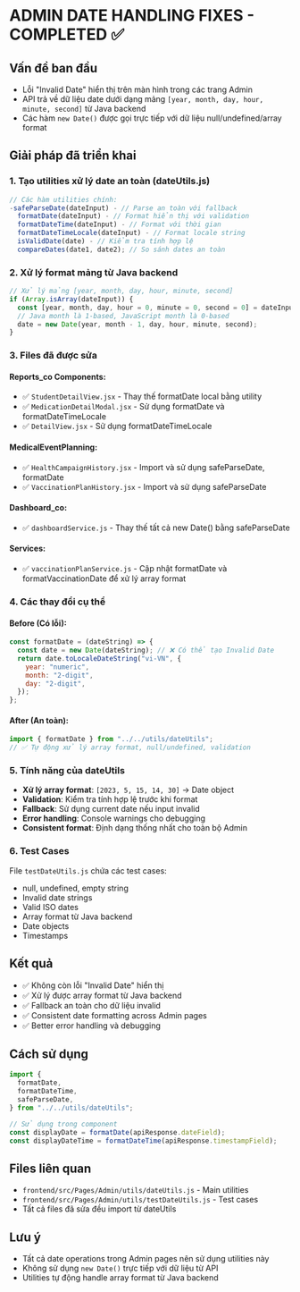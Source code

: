 # ADMIN DATE HANDLING FIXES - COMPLETED ✅

## Vấn đề ban đầu

- Lỗi "Invalid Date" hiển thị trên màn hình trong các trang Admin
- API trả về dữ liệu date dưới dạng mảng `[year, month, day, hour, minute, second]` từ Java backend
- Các hàm `new Date()` được gọi trực tiếp với dữ liệu null/undefined/array format

## Giải pháp đã triển khai

### 1. Tạo utilities xử lý date an toàn (dateUtils.js)

```javascript
// Các hàm utilities chính:
-safeParseDate(dateInput) - // Parse an toàn với fallback
  formatDate(dateInput) - // Format hiển thị với validation
  formatDateTime(dateInput) - // Format với thời gian
  formatDateTimeLocale(dateInput) - // Format locale string
  isValidDate(date) - // Kiểm tra tính hợp lệ
  compareDates(date1, date2); // So sánh dates an toàn
```

### 2. Xử lý format mảng từ Java backend

```javascript
// Xử lý mảng [year, month, day, hour, minute, second]
if (Array.isArray(dateInput)) {
  const [year, month, day, hour = 0, minute = 0, second = 0] = dateInput;
  // Java month là 1-based, JavaScript month là 0-based
  date = new Date(year, month - 1, day, hour, minute, second);
}
```

### 3. Files đã được sửa

#### Reports_co Components:

- ✅ `StudentDetailView.jsx` - Thay thế formatDate local bằng utility
- ✅ `MedicationDetailModal.jsx` - Sử dụng formatDate và formatDateTimeLocale
- ✅ `DetailView.jsx` - Sử dụng formatDateTimeLocale

#### MedicalEventPlanning:

- ✅ `HealthCampaignHistory.jsx` - Import và sử dụng safeParseDate, formatDate
- ✅ `VaccinationPlanHistory.jsx` - Import và sử dụng safeParseDate

#### Dashboard_co:

- ✅ `dashboardService.js` - Thay thế tất cả new Date() bằng safeParseDate

#### Services:

- ✅ `vaccinationPlanService.js` - Cập nhật formatDate và formatVaccinationDate để xử lý array format

### 4. Các thay đổi cụ thể

#### Before (Có lỗi):

```javascript
const formatDate = (dateString) => {
  const date = new Date(dateString); // ❌ Có thể tạo Invalid Date
  return date.toLocaleDateString("vi-VN", {
    year: "numeric",
    month: "2-digit",
    day: "2-digit",
  });
};
```

#### After (An toàn):

```javascript
import { formatDate } from "../../utils/dateUtils";
// ✅ Tự động xử lý array format, null/undefined, validation
```

### 5. Tính năng của dateUtils

- **Xử lý array format**: `[2023, 5, 15, 14, 30]` → Date object
- **Validation**: Kiểm tra tính hợp lệ trước khi format
- **Fallback**: Sử dụng current date nếu input invalid
- **Error handling**: Console warnings cho debugging
- **Consistent format**: Định dạng thống nhất cho toàn bộ Admin

### 6. Test Cases

File `testDateUtils.js` chứa các test cases:

- null, undefined, empty string
- Invalid date strings
- Valid ISO dates
- Array format từ Java backend
- Date objects
- Timestamps

## Kết quả

- ✅ Không còn lỗi "Invalid Date" hiển thị
- ✅ Xử lý được array format từ Java backend
- ✅ Fallback an toàn cho dữ liệu invalid
- ✅ Consistent date formatting across Admin pages
- ✅ Better error handling và debugging

## Cách sử dụng

```javascript
import {
  formatDate,
  formatDateTime,
  safeParseDate,
} from "../../utils/dateUtils";

// Sử dụng trong component
const displayDate = formatDate(apiResponse.dateField);
const displayDateTime = formatDateTime(apiResponse.timestampField);
```

## Files liên quan

- `frontend/src/Pages/Admin/utils/dateUtils.js` - Main utilities
- `frontend/src/Pages/Admin/utils/testDateUtils.js` - Test cases
- Tất cả files đã sửa đều import từ dateUtils

## Lưu ý

- Tất cả date operations trong Admin pages nên sử dụng utilities này
- Không sử dụng `new Date()` trực tiếp với dữ liệu từ API
- Utilities tự động handle array format từ Java backend
